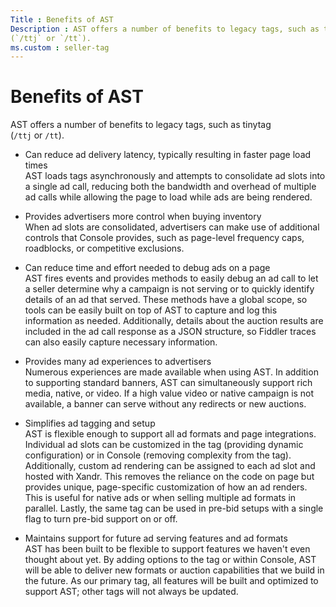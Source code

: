 ```yaml
---
Title : Benefits of AST
Description : AST offers a number of benefits to legacy tags, such as tinytag
(`/ttj` or `/tt`).
ms.custom : seller-tag
---
```



# Benefits of AST



AST offers a number of benefits to legacy tags, such as tinytag
(`/ttj` or `/tt`).

- Can reduce ad delivery latency, typically resulting in faster page
  load times  
  AST loads tags asynchronously and attempts to consolidate ad slots
  into a single ad call, reducing both the bandwidth and overhead of
  multiple ad calls while allowing the page to load while ads are being
  rendered.  
    
- Provides advertisers more control when buying inventory  
  When ad slots are consolidated, advertisers can make use of additional
  controls that Console provides, such as page-level frequency caps,
  roadblocks, or competitive exclusions.  
    
- Can reduce time and effort needed to debug ads on a page  
  AST fires events and provides methods to easily debug an ad call to
  let a seller determine why a campaign is not serving or to quickly
  identify details of an ad that served. These methods have a global
  scope, so tools can be easily built on top of AST to capture and log
  this information as needed. Additionally, details about the auction
  results are included in the ad call response as a JSON structure, so
  Fiddler traces can also easily capture necessary information.  
    
- Provides many ad experiences to advertisers  
  Numerous experiences are made available when using AST. In addition to
  supporting standard banners, AST can simultaneously support rich
  media, native, or video. If a high value video or native campaign is
  not available, a banner can serve without any redirects or new
  auctions.  
    
- Simplifies ad tagging and setup  
  AST is flexible enough to support all ad formats and page
  integrations. Individual ad slots can be customized in the tag
  (providing dynamic configuration) or in Console (removing complexity
  from the tag). Additionally, custom ad rendering can be assigned to
  each ad slot and hosted with Xandr. This
  removes the reliance on the code on page but provides unique,
  page-specific customization of how an ad renders. This is useful for
  native ads or when selling multiple ad formats in parallel. Lastly,
  the same tag can be used in pre-bid setups with a single flag to turn
  pre-bid support on or off.  
    
- Maintains support for future ad serving features and ad formats  
  AST has been built to be flexible to support features we haven't even
  thought about yet. By adding options to the tag or within Console, AST
  will be able to deliver new formats or auction capabilities that we
  build in the future. As our primary tag, all features will be built
  and optimized to support AST; other tags will not always be updated.




